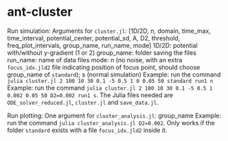 # ant-cluster

Run simulation:
Arguments for `cluster.jl`: [1D/2D, n, domain, time_max, time_interval, potential_center, potential_sd, A, D2, threshold, freq_plot_intervals, group_name, run_name, mode]
1D/2D: potential with/without y-gradient (1 or 2)
group_name: folder saving the files
run_name: name of data files
mode: n (no noise, with an extra `focus_idx.jld2` file indicating position of focus point, should choose group_name of `standard`); s (normal simulation)
Example: run the command `julia cluster.jl 2 100 10 30 0.1 -5 0.5 1 0 0.05 50 standard run1 n`
Example: run the command `julia cluster.jl 2 100 10 30 0.1 -5 0.5 1 0.002 0.05 50 D2=0.002 run1 s`. 
The Julia files needed are `ODE_solver_reduced.jl`, `cluster.jl` and `save_data.jl`. 

Run plotting:
One argument for `cluster_analysis.jl`: group_name
Example: run the command `julia cluster_analysis.jl D2=0.002`. Only works if the folder `standard` exists with a file `focus_idx.jld2` inside it.

